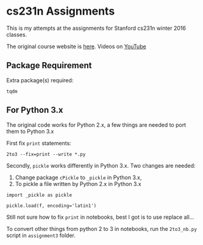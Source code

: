 # cs231n Assignments

This is my attempts at the assignments for Stanford cs231n winter 2016 classes.

The original course website is [here](http://cs231n.stanford.edu/2016/syllabus).
Videos on [YouTube](https://www.youtube.com/watch?v=NfnWJUyUJYU&list=PLkt2uSq6rBVctENoVBg1TpCC7OQi31AlC)

## Package Requirement

Extra package(s) required:

```
tqdm
```

## For Python 3.x

The original code works for Python 2.x, a few things are needed to port them to Python 3.x

First fix `print` statements:

```
2to3 --fix=print --write *.py
```

Secondly, `pickle` works differently in Python 3.x. Two changes are needed:

1. Change package `cPickle` to `_pickle` in Python 3.x,
2. To pickle a file written by Python 2.x in Python 3.x

```
import _pickle as pickle

pickle.load(f, encoding='latin1')
```

Still not sure how to fix `print` in notebooks, best I got is to use replace all...


To convert other things from python 2 to 3 in notebooks, run the `2to3_nb.py`
script in `assignment3` folder.
